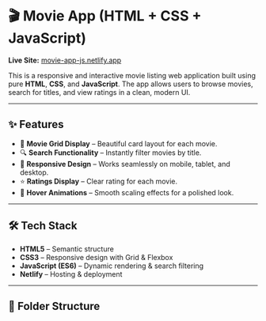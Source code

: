 # 🎬 Movie App (HTML + CSS + JavaScript)

**Live Site:** [movie-app-js.netlify.app](https://movie-app-js-three.vercel.app)


This is a responsive and interactive movie listing web application built using pure **HTML**, **CSS**, and **JavaScript**. The app allows users to browse movies, search for titles, and view ratings in a clean, modern UI.

---

## ✨ Features
- 🎥 **Movie Grid Display** – Beautiful card layout for each movie.
- 🔍 **Search Functionality** – Instantly filter movies by title.
- 📱 **Responsive Design** – Works seamlessly on mobile, tablet, and desktop.
- ⭐ **Ratings Display** – Clear rating for each movie.
- 🎨 **Hover Animations** – Smooth scaling effects for a polished look.

---

## 🛠️ Tech Stack
- **HTML5** – Semantic structure
- **CSS3** – Responsive design with Grid & Flexbox
- **JavaScript (ES6)** – Dynamic rendering & search filtering
- **Netlify** – Hosting & deployment

---

## 📂 Folder Structure
